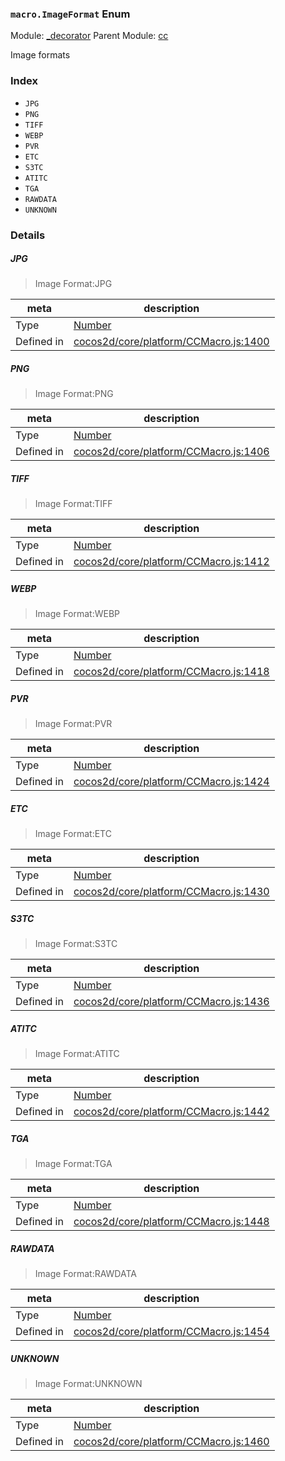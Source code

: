 ### `macro.ImageFormat` Enum



Module: [_decorator](../modules/_decorator.md)
Parent Module: [cc](../modules/cc.md)


Image formats


### Index
  - `JPG`
  - `PNG`
  - `TIFF`
  - `WEBP`
  - `PVR`
  - `ETC`
  - `S3TC`
  - `ATITC`
  - `TGA`
  - `RAWDATA`
  - `UNKNOWN`

### Details


##### JPG

> Image Format:JPG

| meta | description |
|------|-------------|
| Type | <a href="https://developer.mozilla.org/en/JavaScript/Reference/Global_Objects/Number" class="crosslink external" target="_blank">Number</a> |
| Defined in | [cocos2d/core/platform/CCMacro.js:1400](https://github.com/cocos-creator/engine/blob/94144e364133d0ac0b7b75fc548bfd85ef398b59/cocos2d/core/platform/CCMacro.js#L1400) |



##### PNG

> Image Format:PNG

| meta | description |
|------|-------------|
| Type | <a href="https://developer.mozilla.org/en/JavaScript/Reference/Global_Objects/Number" class="crosslink external" target="_blank">Number</a> |
| Defined in | [cocos2d/core/platform/CCMacro.js:1406](https://github.com/cocos-creator/engine/blob/94144e364133d0ac0b7b75fc548bfd85ef398b59/cocos2d/core/platform/CCMacro.js#L1406) |



##### TIFF

> Image Format:TIFF

| meta | description |
|------|-------------|
| Type | <a href="https://developer.mozilla.org/en/JavaScript/Reference/Global_Objects/Number" class="crosslink external" target="_blank">Number</a> |
| Defined in | [cocos2d/core/platform/CCMacro.js:1412](https://github.com/cocos-creator/engine/blob/94144e364133d0ac0b7b75fc548bfd85ef398b59/cocos2d/core/platform/CCMacro.js#L1412) |



##### WEBP

> Image Format:WEBP

| meta | description |
|------|-------------|
| Type | <a href="https://developer.mozilla.org/en/JavaScript/Reference/Global_Objects/Number" class="crosslink external" target="_blank">Number</a> |
| Defined in | [cocos2d/core/platform/CCMacro.js:1418](https://github.com/cocos-creator/engine/blob/94144e364133d0ac0b7b75fc548bfd85ef398b59/cocos2d/core/platform/CCMacro.js#L1418) |



##### PVR

> Image Format:PVR

| meta | description |
|------|-------------|
| Type | <a href="https://developer.mozilla.org/en/JavaScript/Reference/Global_Objects/Number" class="crosslink external" target="_blank">Number</a> |
| Defined in | [cocos2d/core/platform/CCMacro.js:1424](https://github.com/cocos-creator/engine/blob/94144e364133d0ac0b7b75fc548bfd85ef398b59/cocos2d/core/platform/CCMacro.js#L1424) |



##### ETC

> Image Format:ETC

| meta | description |
|------|-------------|
| Type | <a href="https://developer.mozilla.org/en/JavaScript/Reference/Global_Objects/Number" class="crosslink external" target="_blank">Number</a> |
| Defined in | [cocos2d/core/platform/CCMacro.js:1430](https://github.com/cocos-creator/engine/blob/94144e364133d0ac0b7b75fc548bfd85ef398b59/cocos2d/core/platform/CCMacro.js#L1430) |



##### S3TC

> Image Format:S3TC

| meta | description |
|------|-------------|
| Type | <a href="https://developer.mozilla.org/en/JavaScript/Reference/Global_Objects/Number" class="crosslink external" target="_blank">Number</a> |
| Defined in | [cocos2d/core/platform/CCMacro.js:1436](https://github.com/cocos-creator/engine/blob/94144e364133d0ac0b7b75fc548bfd85ef398b59/cocos2d/core/platform/CCMacro.js#L1436) |



##### ATITC

> Image Format:ATITC

| meta | description |
|------|-------------|
| Type | <a href="https://developer.mozilla.org/en/JavaScript/Reference/Global_Objects/Number" class="crosslink external" target="_blank">Number</a> |
| Defined in | [cocos2d/core/platform/CCMacro.js:1442](https://github.com/cocos-creator/engine/blob/94144e364133d0ac0b7b75fc548bfd85ef398b59/cocos2d/core/platform/CCMacro.js#L1442) |



##### TGA

> Image Format:TGA

| meta | description |
|------|-------------|
| Type | <a href="https://developer.mozilla.org/en/JavaScript/Reference/Global_Objects/Number" class="crosslink external" target="_blank">Number</a> |
| Defined in | [cocos2d/core/platform/CCMacro.js:1448](https://github.com/cocos-creator/engine/blob/94144e364133d0ac0b7b75fc548bfd85ef398b59/cocos2d/core/platform/CCMacro.js#L1448) |



##### RAWDATA

> Image Format:RAWDATA

| meta | description |
|------|-------------|
| Type | <a href="https://developer.mozilla.org/en/JavaScript/Reference/Global_Objects/Number" class="crosslink external" target="_blank">Number</a> |
| Defined in | [cocos2d/core/platform/CCMacro.js:1454](https://github.com/cocos-creator/engine/blob/94144e364133d0ac0b7b75fc548bfd85ef398b59/cocos2d/core/platform/CCMacro.js#L1454) |



##### UNKNOWN

> Image Format:UNKNOWN

| meta | description |
|------|-------------|
| Type | <a href="https://developer.mozilla.org/en/JavaScript/Reference/Global_Objects/Number" class="crosslink external" target="_blank">Number</a> |
| Defined in | [cocos2d/core/platform/CCMacro.js:1460](https://github.com/cocos-creator/engine/blob/94144e364133d0ac0b7b75fc548bfd85ef398b59/cocos2d/core/platform/CCMacro.js#L1460) |


